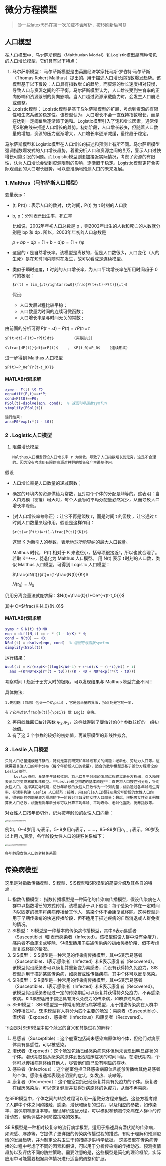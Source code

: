 # 微分方程模型

> 😊一些latex代码在第一次加载不会解析，按f5刷新后可见

## 人口模型

在人口模型中，马尔萨斯模型（Malthusian Model）和Logistic模型是两种常见的人口增长模型，它们具有以下特点：

1. 马尔萨斯模型：
   马尔萨斯模型是由英国经济学家托马斯·罗伯特·马尔萨斯（Thomas Robert Malthus）提出的，用于描述人口增长的指数爆发趋势。该模型基于以下假设：人口具有指数增长的趋势，而资源的增长速度相对较慢，导致人口与资源之间的不平衡。马尔萨斯模型认为，人口增长受到生育率的正向影响和资源限制的负向影响。当人口超过资源承载能力时，会发生人口崩溃或调整。
2. Logistic模型：
   Logistic模型是基于马尔萨斯模型的扩展，考虑到资源的有限性和生态系统的稳定性。该模型认为，人口增长不会一直保持指数增长，而是在达到一定阈值后逐渐趋于饱和。Logistic模型引入了饱和增长因素，通常使用S形曲线来描述人口增长的趋势。初始阶段，人口增长较快，但随着人口数量的增加，资源的压力逐渐增大，人口增长率逐渐减缓，最终趋于稳定。

马尔萨斯模型和Logistic模型在人口增长的描述和预测上有所不同。马尔萨斯模型强调指数爆发式的人口增长趋势，着重分析人口和资源之间的关系，警示人口过快增长可能引发的问题。而Logistic模型则更加接近实际情况，考虑了资源的有限性，认为人口增长会受到资源限制的影响，逐渐趋于稳定。Logistic模型更符合实际观测到的人口增长趋势，可以更准确地预测人口的未来发展。

### 1. Malthus（马尔萨斯人口模型）

变量表示：

- (t, P(t))：表示人口的数对，t为时间，P(t) 为 t 时刻的人口数
- b, p：分别表示出生率、死亡率

    比如说，2002年年初人口总数是 p ，则2002年出生的人数和死亡的人数就分别是 bp 和 dp . 所以，2003年年初的人口总数是

    $p + bp -dp = (1 + b + d) p = (1 + r)p$

- 这里的 r  是自然增长率。该模型是离散的，但是人口数很大，人口变化（人的生死）是在短时间内随时在发生，故可以看成是连续模型。
- 类似于瞬时速度，t 时刻的人口增长率，为人口平均增长率在所用时间趋于 0 时的极限：

      $r(t) = lim_{▵t\rightarrow0}\frac{P(t+▵t)-P(t)}{▵t}$

  假设:

  - 人口发展过程比较平稳；
  - 人口数量为时间的连续可微函数；
  - 人口增长率是与时间无关的常数 ;

由前面的分析可得
                                 $P(t+▵t)-P(t)=rP(t)▵t$

    $P(t+dt)-P(t)=rP(t)dt$         (离散形式)

    $\frac{dP(t)}{dt}=rP(t)$    ,  $P(t_0)=P_0$    (连续形式)

进一步得到 Malthus 人口模型

    $P(t)=P_0e^{r(t-t_0)}$

#### MATLAB代码求解

```matlab
syms r P(t) t0 P0
eqn=diff(P,t)==r*P;
cond=P(t0)==P0;
PSol(t)=dsolve(eqn, cond);  % 返回符号函数symfun
simplify(PSol(t))

```

```matlab
运行结果：
ans=P0*exp(r*(t - t0))
```

### 2 . Logistic人口模型

1. 阻滞增长模型

       Malthus人口模型假设人口增长率 r 为常数，导致了人口指数增长到无穷，这是不合理的。因为没有考虑到有限的资源对种群的增长会产生遏制作用。

假设

- 人口增长率是人口数量的递减函数；
- 确定的环境内的资源供给为常数，且对每个个体的分配是均等的。这表明：当人口规模（密度）增大时，每个人食物的平均分配量必然减少，从而导致人口增长率降低。
- (对人口增长率做修正）：让它不再是常数 r，而是时间 t 的函数 ，让它通过 t 时刻人口数量来起作用，假设是这样作用：

      $r(t)=r(P(t))=r(1-\frac{P(t)}{K})$


  这里 K 为新引入的参数，表示地球所能容纳的最大人口数量。

    Malthus 时代， P(t) 相对于 K 来说很小，括号项很接近1，所以也就合理了。若取 K=+∞，就退化为 Malthus 人口模型。
        用 N(t) 表示 t 时刻的人口数，类似 Malthus 人口模型，可得到 Logistic 人口模型：

    $\frac{dN(t)}{dt}=r(1-\frac{N(t)}{K})$

    $N(t_0)=N_0$

仍用分离变量法就能求解：$N(t)=\frac{k}{1+Ce^{-r(t-t_0)}}$

其中 	C=$\frac{K-N_0}{N_0}$

#### MATLAB代码求解

```matlab
syms r K N(t) t0 N0
eqn = diff(N,t) == r * (1 - N/K) * N;
cond = N(t0) == N0;
NSol(t) = dsolve(eqn, cond)  % 返回符号函数symfun
simplify(NSol(t))
```

运行结果：

```matlab
Nsol(t) = K/(exp(K*((log(K/N0-1) + r*t0)/K – (r*t)/K)) + 1)
  ans =(K*N0*exp(r*(t – t0)))/(K - N0 + N0*exp(r*(t - t0)))
```

考察时间 t 趋近于无穷大时的极限，可以发现结果与 Malthus 模型完全不同！

具体做法:

    1.先粗略（目测）估计一个$\psi$ ，它是容纳量的界限，拐点处是它的一半，

    有了它再对$\frac{N(t)}{\psi}$ 做 Logit 变换。

2) 再用线性回归估计系数  $\psi_2$,$\psi_3$，这样就得到了要估计的3个参数较好的一组初始值。
3) 有了这 3 个参数的较好的初始值，再做原模型的非线性拟合。

### 3 . Leslie 人口模型

    只对人口总量建模是不够的，特别是需要研究和年龄段有关的问题：老龄化、劳动力人口等。这就需要关注人口的年龄分布（每个年龄段人口的数量），适合的数学模型是基于差分方程理论的Leslie模型。
    	Leslie模型，是基于年龄和性别，将人口各年龄段的发展过程建立差分方程组，引入矩阵表示后可变成离散矩阵模型。**Leslie模型构建的基本原理**：首先将人口按性别分组，针对女性人口，选择某初始时期，记分年龄段的女性人口数作为一个列向量；然后通过各年龄段生育率、存活率构建 Leslie 人口矩阵；接着，用Leslie人口矩阵左乘分年龄段的女性人口向量，得到新的列向量即为预测的下一阶段分年龄段的女性人口向量；最后，根据男女性别比例推算出人口总数，根据预测年龄分布可以计算平均年龄、平均寿命、老龄化指数、抚养指数等。

对女性人口按年龄切分，记为按年龄段的女性人口向量：

<img src="https://blog.meowrain.cn/api/i/2023/07/29/y06my9-3.webp" alt="image-20230729205614140" style="zoom:33%;" />

例如，0~4岁用 $n_0$表示，5~9岁用$n_1$表示，……，85-89岁用$n_{s-1}$ 表示，90岁及以上用 $n_s$表示，各年龄段女性人口的转移关系如下：

<img src="https://blog.meowrain.cn/api/i/2023/07/29/y1jr62-3.webp" alt="image-20230729205844389" style="zoom:33%;" />

    各年龄段女性人口的转移关系图

## 传染病模型

这里是对指数传播模型、SI模型、SIS模型和SIR模型的简要介绍及其各自的特点：

1. 指数传播模型：
   指数传播模型是一种简化的传染病传播模型，假设传染病在人群中以指数增长的方式传播。该模型基于以下假设：每个感染个体在一定时间内以固定的概率将疾病传播给其他人，感染个体不会康复或移除。这种模型适用于早期传染病的快速传播阶段，但不适用于描述疾病的自然消退或人群免疫的情况。
2. SI模型：
   SI模型是一种基本的传染病传播模型，其中S表示易感者（Susceptible）和I表示感染者（Infected）。该模型假设人群中没有免疫力，感染者不会康复或移除。SI模型适用于描述传染病的初始传播阶段，但不考虑康复或移除的情况。
3. SIS模型：
   SIS模型是一种常见的传染病传播模型，其中S表示易感者（Susceptible）、I表示感染者（Infected）和R表示康复者（Recovered）。该模型假设感染者可以康复并重新变为易感者，而没有获得持久免疫力。SIS模型适用于描述某些传染病，如感冒或性传播疾病，其中个体可以反复感染。
4. SIR模型：
   SIR模型是一种常用的传染病传播模型，其中S表示易感者（Susceptible）、I表示感染者（Infected）和R表示康复者（Recovered）。该模型假设感染者经过一定的传染期后可以康复并获得持久免疫力，不再感染该病。SIR模型适用于描述具有持久免疫力的传染病，如麻疹或风疹。
5. SEIR模型：
   SEIR模型是一种常用的流行病学模型，用于描述传染病在人群中的传播过程。SEIR模型将人群分为四个主要的舱室：易感者（Susceptible）、潜伏者（Exposed）、感染者（Infectious）和康复者（Recovered）。

  下面是对SEIR模型中每个舱室的含义和转换过程的解释：

1. 易感者（Susceptible）：这个舱室包括尚未感染病原体的个体，但他们对病原体具有易感性，可以被感染。
2. 潜伏者（Exposed）：这个舱室包括已经感染病原体但尚未表现出明显症状的个体。潜伏期是指从感染病原体到出现临床症状的时间间隔。在潜伏期内，个体可以传播病原体给其他人，尽管他们自己没有明显的症状。
3. 感染者（Infectious）：这个舱室包括已经感染病原体且能够传播给其他易感者的个体。感染者通常表现出明显的症状，如发热、咳嗽等。
4. 康复者（Recovered）：这个舱室包括已经康复并具有免疫力的个体。康复者在经历感染后，可以恢复健康并获得对病原体的免疫力，从而不再易感。

  在SEIR模型中，个体之间的转换过程可以用一组微分方程来描述。这些方程考虑了人群中个体之间的接触、感染、潜伏和康复的过程，以及相应的参数，如传染率、潜伏期和康复率等。通过解析这些方程，可以模拟和预测传染病在人群中的传播动态，帮助评估不同防控策略的效果。

  SEIR模型是一种相对较复杂的流行病学模型，适用于描述具有潜伏期的传染病，如流感、麻疹等。它提供了更详细的传染病传播过程的描述，有助于理解和预测疫情的发展趋势，并为制定公共卫生干预措施提供科学依据。
这些模型在传染病传播的过程中考虑了不同的因素和假设，可以用于分析传染病的传播动态、预测疫情趋势以及评估不同的防控策略。需要注意的是，这些模型是简化的理论框架，实际应用中可能需要根据具体情况进行适当的调整和扩展。
